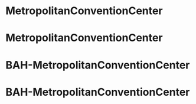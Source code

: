 # MetropolitanConventionCenter
# MetropolitanConventionCenter
# BAH-MetropolitanConventionCenter
# BAH-MetropolitanConventionCenter
